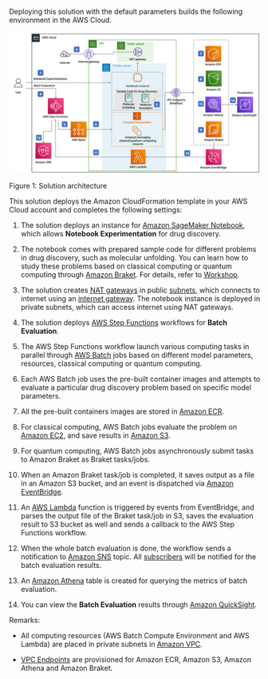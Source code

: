 Deploying this solution with the default parameters builds the following environment in the AWS Cloud.

![architecture](./images/architecture.png)

Figure 1: Solution architecture


This solution deploys the Amazon CloudFormation template in your AWS Cloud account and completes the following settings:

1. The solution deploys an instance for [Amazon SageMaker Notebook](https://docs.aws.amazon.com/sagemaker/latest/dg/nbi.html), which allows **Notebook Experimentation** for drug discovery.

2. The notebook comes with prepared sample code for different problems in drug discovery, such as molecular unfolding. You can learn how to study these problems based on classical computing or quantum computing through [Amazon Braket][braket]. For details, refer to [Workshop](workshop/background.md).

3. The solution creates [NAT gateways][nat] in public [subnets][subnet], which connects to internet using an [internet gateway][internet-gateway]. The notebook instance is deployed in private subnets, which can access internet using NAT gateways.

4. The solution deploys [AWS Step Functions][step-functions] workflows for **Batch Evaluation**. 

5. The AWS Step Functions workflow launch various computing tasks in parallel through [AWS Batch][batch] jobs based on different model parameters, resources, classical computing or quantum computing.

6. Each AWS Batch job uses the pre-built container images and attempts to evaluate a particular drug discovery problem based on specific model parameters.

7. All the pre-built containers images are stored in [Amazon ECR][ecr].

8. For classical computing, AWS Batch jobs evaluate the problem on [Amazon EC2][ec2], and save results in [Amazon S3][s3].

9. For quantum computing, AWS Batch jobs asynchronously submit tasks to Amazon Braket as Braket tasks/jobs.

10. When an Amazon Braket task/job is completed, it saves output as a file in an Amazon S3 bucket, and an event is dispatched via [Amazon EventBridge][eventbridge].

11. An [AWS Lambda][lambda] function is triggered by events from EventBridge, and parses the output file of the Braket task/job in S3, saves the evaluation result to S3 bucket as well and sends a callback to the AWS Step Functions workflow.

12. When the whole batch evaluation is done, the workflow sends a notification to [Amazon SNS][sns] topic. All [subscribers][subscribe-topic] will be notified for the batch evaluation results.

13. An [Amazon Athena][athena] table is created for querying the metrics of batch evaluation.

14. You can view the **Batch Evaluation** results through [Amazon QuickSight][quicksight].

Remarks: 

- All computing resources (AWS Batch Compute Environment and AWS Lambda) are placed in private subnets in [Amazon VPC][vpc].

- [VPC Endpoints][vpc-endpoints] are provisioned for Amazon ECR, Amazon S3, Amazon Athena and Amazon Braket.

[nat]: https://docs.aws.amazon.com/vpc/latest/userguide/vpc-nat-gateway.html
[subnet]: https://docs.aws.amazon.com/vpc/latest/userguide/VPC_Subnets.html
[internet-gateway]: https://docs.aws.amazon.com/vpc/latest/userguide/VPC_Internet_Gateway.html
[vpc]: https://docs.aws.amazon.com/vpc/latest/userguide/what-is-amazon-vpc.html
[athena]: https://docs.aws.amazon.com/athena/latest/ug/what-is.html
[lambda]: https://aws.amazon.com/lambda
[sns]: https://aws.amazon.com/sns/
[s3]: https://aws.amazon.com/s3/
[batch]: https://aws.amazon.com/batch/
[eventbridge]: https://aws.amazon.com/eventbridge/
[quicksight]: https://aws.amazon.com/quicksight/
[ec2]: https://aws.amazon.com/ec2/
[ecr]: https://aws.amazon.com/ecr/
[braket]: https://aws.amazon.com/braket/
[step-functions]: https://aws.amazon.com/step-functions/
[vpc-endpoints]: https://docs.aws.amazon.com/vpc/latest/privatelink/vpc-endpoints.html
[subscribe-topic]: ./deployment.md
